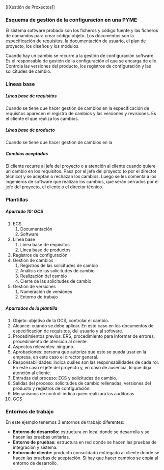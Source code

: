 [[Xestión de Proxectos]]

### Esquema de gestión de la configuración en una PYME
El sistema software probado son los ficheros y código fuente y las ficheros de comandos para crear código objeto. Los documentos son la especificación de requisitos, la documentación de usuario, el plan de proyecto, los diseños y los módulos. 

Cuando hay un cambio se recurre a la gestión de configuración software. Es el responsable de gestión de la configuración el que se encarga de ello. Controla las versiones del producto, los registros de configuración y las solicitudes de cambio.

### Líneas base
##### Línea base de requisitos
Cuando se tiene que hacer gestión de cambios en la especificación de requisitos aparecen el registro de cambios y las versiones y revisiones. Es el cliente el que realiza los cambios. 

##### Línea base de producto
Cuando se tiene que hacer gestión de cambios en la 

##### Cambios aceptados
El cliente recurre al jefe del proyecto o a atención al cliente cuando quiere un cambio en los requisitos. Pasa por el jefe del proyecto (o por el director técnico) y se aceptan o rechazan los cambios. Luego se les comenta a los ingenieros de software que realizan los cambios, que serán cerrados por el jefe del proyecto, el cliente o el director técnico.

### Plantillas
##### Apartado 10: GCS
1. ECS
	1. Documentación
	2. Software
2. Línea base
	1. Línea base de requisitos
	2. Línea base de productos
3. Registros de configuración
4. Gestión de cambios
	1. Registros de las solicitudes de cambio
	2. Análisis de las solicitudes de cambio
	3. Realización del cambio
	4. Cierre de las solicitudes de cambio
5. Gestión de versiones
	1. Numeración de versiones
	2. Entorno de trabajo

##### Apartados de la plantilla
1. Objeto: objetivo de la GCS, controlar el cambio.
2. Alcance: cuándo se debe aplicar. En este caso en los documentos de especificación de requisitos, del usuario y al software.
3. Procedimientos previos: ERS, procedimiento para informar de errores, procedimiento de atención al cliente.
4. Aspectos relevantes: ninguno.
5. Aprobaciones: persona que autoriza que esto se pueda usar en la empresa, en este caso el director general.
6. Responsabilidades: indica cuáles son las responsabilidades de cada rol. En este caso el jefe del proyecto y, en caso de ausencia, lo que diga atención al cliente.
7. Entradas del proceso: ECS y solicitudes de cambio.
8. Salidas del proceso: solicitudes de cambio rellenadas, versiones del producto y registros de configuración.
9. Mecanismos de control: indica quien realizará las auditorías.
10. GCS

### Entornos de trabajo
En este ejemplo tenemos 3 entornos de trabajo diferentes:
+ **Entorno de desarrollo:** estructura en local donde se desarrolla y se hacen las pruebas unitarias.
+ **Entorno de pruebas:** estructura en red donde se hacen las pruebas de integración y sistema.
+ **Entorno de cliente:** producto consolidado entregado al cliente donde se hacen las pruebas de aceptación. Si hay que hacer cambios se copia al entorno de desarrollo.